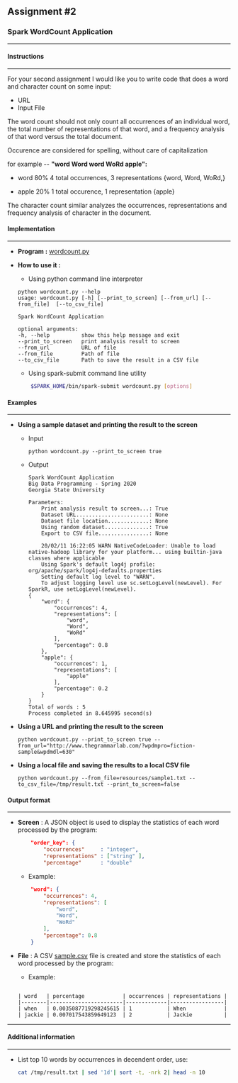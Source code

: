 ## **Assignment #2**
### **Spark WordCount Application**
____


#### **Instructions**
____
For your second assignment I would like you to write code that does a word and character count on some input:

+ URL
+ Input File

The word count should not only count all occurrences of an individual word, the total number of representations of that word, and a frequency analysis of that word versus the total document.

Occurence are considered for spelling, without care of capitalization

for example -- **"word Word word WoRd apple":**

+ word 80% 4 total occurrences, 3 representations {word, Word, WoRd,}

+ apple 20% 1 total occurence, 1 representation {apple}

The character count similar analyzes the occurrences, representations and frequency analysis of character in the document.

#### **Implementation**
____

+ **Program :** [wordcount.py](wordcount.py)

+ **How to use it :**

    + Using python command line interpreter
    ```
    python wordcount.py --help
    usage: wordcount.py [-h] [--print_to_screen] [--from_url] [--from_file]  [--to_csv_file]

    Spark WordCount Application

    optional arguments:
    -h, --help          show this help message and exit
    --print_to_screen   print analysis result to screen
    --from_url          URL of file
    --from_file         Path of file
    --to_csv_file       Path to save the result in a CSV file

    ```

    + Using spark-submit command line utility
    ```bash
        $SPARK_HOME/bin/spark-submit wordcount.py [options] 
    ```


#### **Examples**
____

+ **Using a sample dataset and printing the result to the screen**
    + Input
        ```
        python wordcount.py --print_to_screen true
        ```

    + Output
        ```
        Spark WordCount Application
        Big Data Programming - Spring 2020
        Georgia State University

        Parameters:
            Print analysis result to screen...: True
            Dataset URL.......................: None
            Dataset file location.............: None
            Using random dataset..............: True
            Export to CSV file................: None

            20/02/11 16:22:05 WARN NativeCodeLoader: Unable to load native-hadoop library for your platform... using builtin-java classes where applicable
            Using Spark's default log4j profile: org/apache/spark/log4j-defaults.properties
            Setting default log level to "WARN".
            To adjust logging level use sc.setLogLevel(newLevel). For SparkR, use setLogLevel(newLevel).
        {                                                                               
            "word": {
                "occurrences": 4,
                "representations": [
                    "word",
                    "Word",
                    "WoRd"
                ],
                "percentage": 0.8
            },
            "apple": {
                "occurrences": 1,
                "representations": [
                    "apple"
                ],
                "percentage": 0.2
            }
        }
        Total of words : 5
        Process completed in 8.645995 second(s)
        ```

+ **Using a URL and printing the result to the screen**
    ```
    python wordcount.py --print_to_screen true --from_url="http://www.thegrammarlab.com/?wpdmpro=fiction-sample&wpdmdl=630"
    ```

+ **Using a local file and saving the results to a local CSV file**
    ```
    python wordcount.py --from_file=resources/sample1.txt --to_csv_file=/tmp/result.txt --print_to_screen=false
    ```

#### **Output format**
___
+ **Screen** : A JSON object is used to display the statistics of each word processed by the program:

    ```json
        "order_key": {
            "occurrences"     : "integer",
            "representations" : ["string" ],
            "percentage"      : "double"

    ```

    + Example:
    ```json
        "word": {
            "occurrences": 4,
            "representations": [
                "word",
                "Word",
                "WoRd"
            ],
            "percentage": 0.8
        }    
    ```

+ **File** : A CSV [sample.csv](resources/sample.csv) file is created and store  the statistics of each word processed by the program:

    + Example:

    ```csv

    | word   | percentage            | occurrences | representations | 
    |--------|-----------------------|-------------|-----------------| 
    | when   | 0.0035087719298245615 | 1           | When            | 
    | jackie | 0.007017543859649123  | 2           | Jackie          | 

    ```

___    

#### **Additional information**
____
+ List top 10 words by occurrences in decendent order, use:
    
    ```bash
    cat /tmp/result.txt | sed '1d'| sort -t, -nrk 2| head -n 10

    ```

